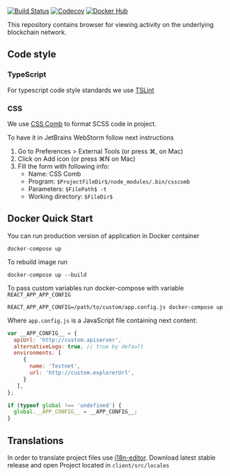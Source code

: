 [![Build Status](https://travis-ci.org/ergoplatform/ergo-explorer.svg?branch=master)](https://travis-ci.org/ergoplatform/ergo-explorer)
[![Codecov](https://img.shields.io/codecov/c/github/ergoplatform/ergo-explorer.svg)](https://codecov.io/gh/ergoplatform/ergo-explorer)
[![Docker Hub](https://img.shields.io/docker/build/ergoplatform/ergo-explorer.svg)](https://hub.docker.com/r/ergoplatform/ergo-explorer/builds/)

This repository contains browser for viewing activity on the underlying blockchain network.

## Code style

### TypeScript

For typescript code style standards we use [TSLint](https://palantir.github.io/tslint/)

### CSS

We use [CSS Comb](http://csscomb.com) to format SCSS code in project.

To have it in JetBrains WebStorm follow next instructions

1. Go to Preferences > External Tools (or press ⌘, on Mac)
1. Click on Add icon (or press ⌘N on Mac)
1. Fill the form with following info:
    * Name: CSS Comb
    * Program: `$ProjectFileDir$/node_modules/.bin/csscomb`
    * Parameters: `$FilePath$ -t`
    * Working directory: `$FileDir$`

## Docker Quick Start

You can run production version of application in Docker container

```
docker-compose up
```

To rebuild image run

```
docker-compose up --build
```

To pass custom variables run docker-compose with variable `REACT_APP_APP_CONFIG`

```
REACT_APP_APP_CONFIG=/path/to/custom/app.config.js docker-compose up
```
Where `app.config.js` is a JavaScript file containing next content:
```js
var __APP_CONFIG__ = {
  apiUrl: 'http://custom.apiserver',
  alternativeLogo: true, // true by default
  environments: [
     {
       name: 'Testnet',
       url: 'http://custom.explorerUrl',
     }
   ],
};

if (typeof global !== 'undefined') {
  global.__APP_CONFIG__ = __APP_CONFIG__;
}
```

## Translations

In order to translate project files use [i18n-editor](https://github.com/jcbvm/i18n-editor/releases).
Download latest stable release and open Project located in `client/src/locales`